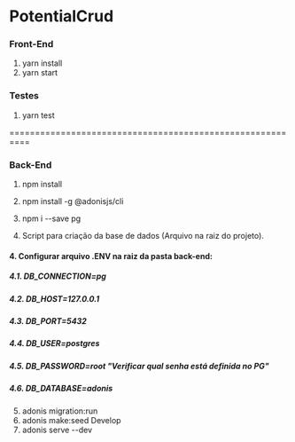 # PotentialCrud
### Front-End 
1. yarn install
2. yarn start

### Testes
1. yarn test

==========================================================

### Back-End
1. npm install

2. npm install -g @adonisjs/cli

2. npm i --save pg

3. Script para criação da base de dados (Arquivo na raiz do projeto).

#### 4. Configurar arquivo .ENV na raiz da pasta back-end: 
##### 4.1. DB_CONNECTION=pg
##### 4.2. DB_HOST=127.0.0.1
##### 4.3. DB_PORT=5432
##### 4.4. DB_USER=postgres
##### 4.5. DB_PASSWORD=root "Verificar qual senha está definida no PG"
##### 4.6. DB_DATABASE=adonis

5. adonis migration:run
6. adonis make:seed Develop
7. adonis serve --dev
